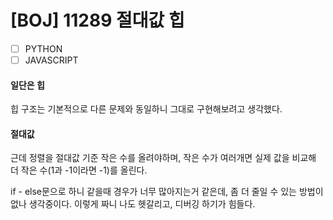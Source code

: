 # [BOJ] 11289 절대값 힙

- [ ] PYTHON
- [ ] JAVASCRIPT

#### 일단은 힙

힙 구조는 기본적으로 다른 문제와 동일하니 그대로 구현해보려고 생각했다.

#### 절대값

근데 정렬을 절대값 기준 작은 수를 올려야하며, 작은 수가 여러개면 실제 값을 비교해 더 작은 수(1과 -1이라면 -1)를 올린다.

if - else문으로 하니 같을때 경우가 너무 많아지는거 같은데, 좀 더 줄일 수 있는 방법이 없나 생각중이다. 이렇게 짜니 나도 헷갈리고, 디버깅 하기가 힘들다.
